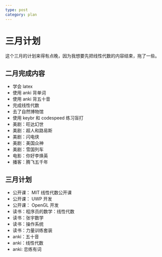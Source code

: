 ```yaml
---
type: post
category: plan
---
```


# 三月计划

这个三月的计划来得有点晚，因为我想要先把线性代数的内容结束，拖了一些。

## 二月完成内容

- 学会 latex
- 使用 anki 背单词
- 使用 anki 背五十音
- 完成线性代数
- 去了自然博物馆
- 使用 keybr 和 codespeed 练习盲打
- 美剧：旺达幻世
- 美剧：超人和路易斯
- 美剧：闪电侠
- 美剧：美国众神
- 美剧：雪国列车
- 电影：你好李焕英
- 播客：腾飞五千年

## 三月计划

- 公开课： MIT 线性代数公开课
- 公开课： UWP 开发
- 公开课： OpenGL 开发
- 读书：程序员的数学：线性代数
- 读书：张宇数学
- 读书：操作系统
- 读书：力量训练套装
- anki：五十音
- anki：线性代数
- anki: 恋练有词
